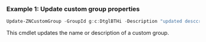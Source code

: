 ### Example 1: Update custom group properties
```powershell
Update-ZNCustomGroup -GroupId g:c:DtglBTHi -Description "updated desccription"

```

This cmdlet updates the name or description of a custom group.
